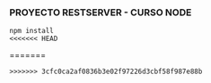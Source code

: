 ### PROYECTO RESTSERVER - CURSO NODE ###

```
npm install
<<<<<<< HEAD
```
=======

```
>>>>>>> 3cfc0ca2af0836b3e02f97226d3cbf58f987e88b
